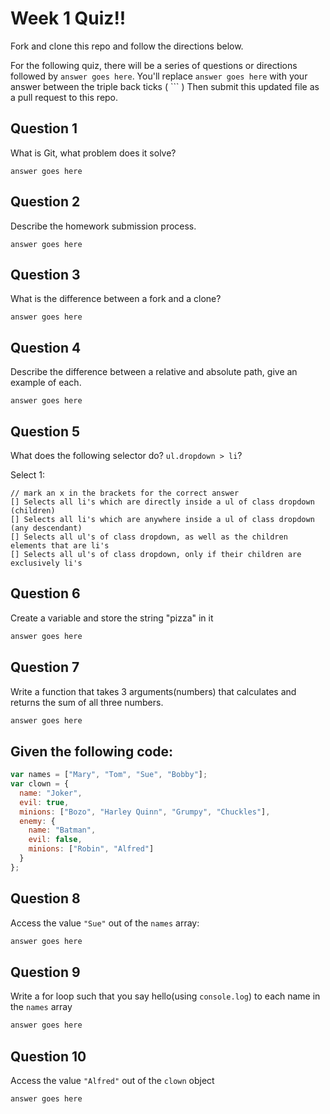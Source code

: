 # Week 1 Quiz!!
Fork and clone this repo and follow the directions below.

For the following quiz, there will be a series of questions or directions followed by `answer goes here`. You'll replace `answer goes here` with your answer between the triple back ticks ( \`\`\` ) Then submit this updated file as a pull request to this repo.

## Question 1

What is Git, what problem does it solve?

```
answer goes here

```

## Question 2

Describe the homework submission process.

```
answer goes here

```

## Question 3

What is the difference between a fork and a clone?

```
answer goes here

```

## Question 4

Describe the difference between a relative and absolute path, give an example of each.

```
answer goes here

```

## Question 5

What does the following selector do?  `ul.dropdown > li`?

Select 1:
```
// mark an x in the brackets for the correct answer
[] Selects all li's which are directly inside a ul of class dropdown (children)
[] Selects all li's which are anywhere inside a ul of class dropdown (any descendant)
[] Selects all ul's of class dropdown, as well as the children elements that are li's
[] Selects all ul's of class dropdown, only if their children are exclusively li's
```

## Question 6

Create a variable and store the string "pizza" in it

```js
answer goes here
```

## Question 7

Write a function that takes 3 arguments(numbers) that calculates and returns the sum of all three numbers. 

```js
answer goes here
```

## Given the following code:

```js
var names = ["Mary", "Tom", "Sue", "Bobby"];
var clown = {
  name: "Joker",
  evil: true,
  minions: ["Bozo", "Harley Quinn", "Grumpy", "Chuckles"],
  enemy: {
    name: "Batman",
    evil: false,
    minions: ["Robin", "Alfred"]  
  }
};
```

## Question 8

Access the value `"Sue"` out of the `names` array:

```js
answer goes here
```

## Question 9

Write a for loop such that you say hello(using `console.log`) to each name in the `names` array

```js
answer goes here
```

## Question 10

Access the value `"Alfred"` out of the `clown` object

```js
answer goes here
```


